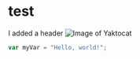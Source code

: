 # test
I added a header
![Image of Yaktocat](https://octodex.github.com/images/yaktocat.png)
``` javascript
var myVar = "Hello, world!";
```
